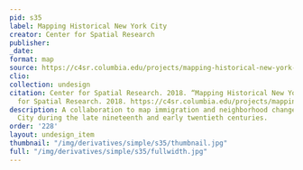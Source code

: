 ```yaml
---
pid: s35
label: Mapping Historical New York City
creator: Center for Spatial Research
publisher:
_date:
format: map
source: https://c4sr.columbia.edu/projects/mapping-historical-new-york-city
clio:
collection: undesign
citation: Center for Spatial Research. 2018. “Mapping Historical New York City.” Center
  for Spatial Research. 2018. https://c4sr.columbia.edu/projects/mapping-historical-new-york-city.
description: A collaboration to map immigration and neighborhood change in New York
  City during the late nineteenth and early twentieth centuries.
order: '228'
layout: undesign_item
thumbnail: "/img/derivatives/simple/s35/thumbnail.jpg"
full: "/img/derivatives/simple/s35/fullwidth.jpg"
---
```

